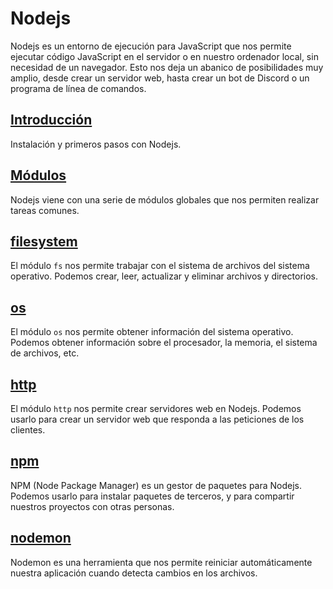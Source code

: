 # Nodejs

Nodejs es un entorno de ejecución para JavaScript que nos permite ejecutar código JavaScript en el servidor o en nuestro ordenador local, sin necesidad de un navegador. Esto nos deja un abanico de posibilidades muy amplio, desde crear un servidor web, hasta crear un bot de Discord o un programa de línea de comandos.

## [Introducción](./00_introduccion.md)

Instalación y primeros pasos con Nodejs.

## [Módulos](./01_modulos.md)

Nodejs viene con una serie de módulos globales que nos permiten realizar tareas comunes.

## [filesystem](./02_filesystem.md)

El módulo `fs` nos permite trabajar con el sistema de archivos del sistema operativo. Podemos crear, leer, actualizar y eliminar archivos y directorios.

## [os](./03_os.md)

El módulo `os` nos permite obtener información del sistema operativo. Podemos obtener información sobre el procesador, la memoria, el sistema de archivos, etc.

## [http](./04_http.md)

El módulo `http` nos permite crear servidores web en Nodejs. Podemos usarlo para crear un servidor web que responda a las peticiones de los clientes.

## [npm](./10_npm.md)

NPM (Node Package Manager) es un gestor de paquetes para Nodejs. Podemos usarlo para instalar paquetes de terceros, y para compartir nuestros proyectos con otras personas.

## [nodemon](./10_nodemon.md)

Nodemon es una herramienta que nos permite reiniciar automáticamente nuestra aplicación cuando detecta cambios en los archivos.

